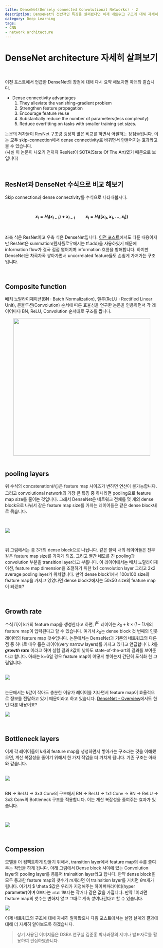```yaml
---
title: DenseNet(Densely connected Convolutional Networks) - 2
description: DenseNet의 전반적인 특징을 살펴봤다면 이제 네트워크 구조에 대해 자세히 살펴봅시다. ResNet과 가장 큰 다른 점은 피쳐 맵을 더해주는게 아닌 쌓아가는 과정을 거친다는 것입니다. 배치 노말라이제이션, ReLU 순서 그리고 모델의 하이퍼파라미터인 growth rate k에 대해서도 알아봅시다. 역시나 DenseNet에서도 계산 복잡성을 줄이기 위해 bottleneck 구조를 사용합니다.
category: Deep Learning
tags:
- CNN
- network architecture
---
```


# DenseNet architecture 자세히 살펴보기

<br>

이전 포스트에서 언급한 DenseNet의 장점에 대해 다시 요약 해보자면 아래와 같습니다.

- Dense connectivity advantages
    1. They alleviate the vanishing-gradient problem
    2. Strengthen feature propagation
    3. Encourage feature reuse
    4. Substantially reduce the number of parameters(less complexity)
    5. Reduce overfitting on tasks with smaller training set sizes.

논문의 저자들이 ResNet 구조랑 굉장히 많은 비교를 하면서 어필하는 장점들입니다. 이는 모두 skip-connection에서 dense connectivity로 바뀌면서 만들어지는 효과라고 볼 수 있습니다.  
(사실 이 논문이 나오기 전까지 ResNet이 SOTA(State Of The Art)였기 때문으로 보입니다)

<br>

## ResNet과 DenseNet 수식으로 비교 해보기

Skip connection과 dense connectivity를 수식으로 나타내봅시다.

<br>

**$${ x }_{ l }={ H }_{ l }({ x }_{ l-1 })+{ x }_{ l-1 }\quad \quad { x }_{ l }={ H }_{ l }([{ x }_{ 0 },{ x }_{ 1 },...,{ x }_{ l }])$$**

<br>

좌측 식은 ResNet이고 우측 식은 DenseNet입니다.  [이전 포스트](https://jayhey.github.io/deep%20learning/2017/10/13/DenseNet_1.html)에서도 다룬 내용이지만 ResNet은 summation(텐서플로우에서는 tf.add)을 사용하였기 때문에 information flow가 결국 점점 옅어지며 information 흐름을 방해합니다. 하지만 DenseNet은 차곡차곡 쌓아가면서 uncorrelated feature들도 손쉽게 가져가는 구조입니다.

<br>

## Composite function


배치 노말라이제이션(BN : Batch Normalization), 렐루(ReLU : Rectified Linear Unit), 콘볼루션(Convolution) 순서에 따른 효율성을 연구한 논문을 인용하면서 각 레이어마다 BN, ReLU, Convolution 순서대로 구조를 짭니다.

<div align="center"><a href="https://imgur.com/9YggoGH"><img src="https://i.imgur.com/9YggoGH.png" width="450px"   /></a></div>

<br>

## pooling layers

위 수식의 concatenation($H_l$)은 feature map 사이즈가 변하면 연산이 불가능합니다. 그리고 convolutional network의 가장 큰 특징 중 하나라면 pooling으로 feature map size를 줄이는 것입니다. 그래서 DenseNet은 네트워크 전체를 몇 개의 dense block으로 나눠서 같은 feature map size를 가지는 레이어들은 같은 dense block내로 묶습니다. 

<br>

<a href="https://imgur.com/64MoJfm"><img src="https://i.imgur.com/64MoJfm.png"   /></a>

<br>

위 그림에서는 총 3개의 dense block으로 나뉩니다. 같은 블럭 내의 레이어들은 전부 같은 feature map size를 가지게 되죠. 그리고 빨간 네모를 친 pooling과 convolution 부분을 transition layer라고 부릅니다. 이 레이어에서는 배치 노말라이제이션, feature map dimension을 조절하기 위한 1x1 convolution layer 그리고 2x2 average pooling layer가 위치합니다. 만약 dense block1에서 100x100 size의 feature map을 가지고 있었다면 dense block2에서는 50x50 size의 feature map이 되겠죠? 

<br>

## Growth rate
수식 $H_l$이 k개의 feature map을 생성한다고 하면, $l^{th}$ 레이어는 $k_0+k\times (l-1)$개의 feature map이 입력된다고 할 수 있습니다. 여기서 ${ k }_{ 0 }$는 dense block 첫 번째의 인풋 레이어의 feature map 갯수입니다. 논문에서는 DenseNet과 기존의 네트워크의 다른 점 중 하나로 매우 좁은 레이어(very narrow layers)를 가지고 있다고 언급합니다. $k$를 ***growth rate*** 이라고 하며 실험 결과 ${ k }$값이 낮아도 state-of-the-art의 결과를 보여준다고 합니다. 
아래는 k=6일 경우 feature map이 어떻게 쌓이는지 간단히 도식화 한 그림입니다.

<br>

<div style="text-align:justify"><a href="https://imgur.com/ucZb4SF"><img src="https://i.imgur.com/ucZb4SF.png"   /></a></div>

<br>

논문에서는 ${ k }$값이 작아도 충분한 이유가 레이어를 지나면서 feature map이 효율적으로 정보를 전달하고 있기 때문이라고 하고 있습니다. [DenseNet - Overview](https://jayhey.github.io/deep%20learning/2017/10/13/DenseNet_1.html)에서도 한 번 다룬 내용이죠?

<a href="https://imgur.com/jLKx3uS"><img src="https://i.imgur.com/jLKx3uS.png"   /></a>

<br>

## Bottleneck layers

이제 각 레이어들이 ${ k }$개의 feature map을 생성하면서 쌓아가는 구조라는 것을 이해했으면, 계산 복잡성을 줄이기 위해서 한 가지 작업을 더 거치게 됩니다. 기존 구조는 아래와 같습니다. 

<br>

<div style="text-align:justify"><a href="https://imgur.com/IjgtkMn"><img src="https://i.imgur.com/IjgtkMn.png"   /></a></div>

<br>

BN -> ReLU -> 3x3 Conv의 구조에서 BN -> ReLU -> 1x1 Conv -> BN -> ReLU -> 3x3 Conv의 Bottleneck 구조를 적용합니다. 이는 계산 복잡성을 줄여주는 효과가 있습니다. 

<br>

<a href="https://imgur.com/vYrWQKQ"><img src="https://i.imgur.com/vYrWQKQ.png"   /></a>

<br>

## Compession

모델을 더 컴팩트하게 만들기 위해서, transition layer에서 feature map의 수를 줄여주는 작업을 하게 됩니다. 아래 그림에서 Dense block 사이에 있는 Convolution layer와 pooling layer를 통틀어 trainsition layer라고 합니다. 만약 dense block을 모두 통과한 feature map의 갯수가 ${ m }$개라면 이 trainsition layer를 거치면 $\theta m$개가 됩니다. 여기서 $ \theta $값은 우리가 지정해주는 하이퍼파라미터(hyper parameter)이며 0보다는 크고 1보다는 작거나 같은 값을 가집니다. 만약 1이라면 feature map의 갯수는 변하지 않고 그대로 계속 쌓여나간다고 할 수 있습니다. 

<a href="https://imgur.com/hEBBgFB"><img src="https://i.imgur.com/hEBBgFB.png"   /></a>

이제 네트워크의 구조에 대해 자세히 알아봤으니 다음 포스트에서는 실험 설계와 결과에 대해 더 자세히 알아보도록 하겠습니다. 

>상기 사용된 이미지들은 DSBA 연구실 김준홍 박사과정의 세미나 발표자료를 활용하여 편집하였습니다. 